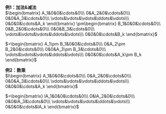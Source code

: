 **例1：加法&减法**  
 $\begin{bmatrix}  
A_1&0&0&\cdots&0\\\   
0&A_2&0&\cdots&0\\\   
0&0&A_3&\cdots&0\\\   
\vdots&\vdots&\vdots&\ddots&\vdots\\\   
0&0&0&\cdots&A_k  
\end{bmatrix}  
\pm\begin{bmatrix}  
B_1&0&0&\cdots&0\\\   
0&B_2&0&\cdots&0\\\   
0&0&B_3&\cdots&0\\\   
\vdots&\vdots&\vdots&\ddots&\vdots\\\   
0&0&0&\cdots&B_k  
\end{bmatrix}$   
  
 $=\begin{bmatrix}  
A_1\pm B_1&0&0&\cdots&0\\\   
0&A_2\pm B_2&0&\cdots&0\\\   
0&0&A_3\pm B_3&\cdots&0\\\   
\vdots&\vdots&\vdots&\ddots&\vdots\\\   
0&0&0&\cdots&A_k\pm B_k  
\end{bmatrix}$   
  
**例2：数乘**  
 $l\begin{bmatrix}  
A_1&0&0&\cdots&0\\\   
0&A_2&0&\cdots&0\\\   
0&0&A_3&\cdots&0\\\   
\vdots&\vdots&\vdots&\ddots&\vdots\\\   
0&0&0&\cdots&A_k  
\end{bmatrix}$   
  
 $=\begin{bmatrix}  
lA_1&0&0&\cdots&0\\\   
0&lA_2&0&\cdots&0\\\   
0&0&lA_3&\cdots&0\\\   
\vdots&\vdots&\vdots&\ddots&\vdots\\\   
0&0&0&\cdots&lA_k  
\end{bmatrix}$   
